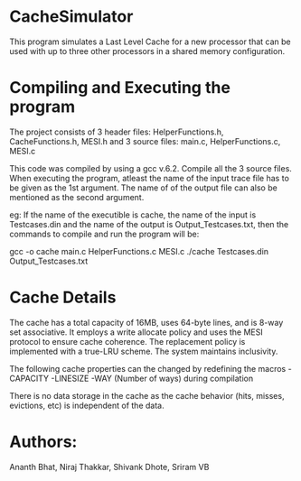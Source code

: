 # CacheSimulator
This program simulates a Last Level Cache for a new processor that can be used with up to three other processors in a shared memory configuration.

# Compiling and Executing the program
The project consists of 3 header files: HelperFunctions.h, CacheFunctions.h, MESI.h and 
3 source files: main.c, HelperFunctions.c, MESI.c

This code was compiled by using a gcc v.6.2.
Compile all the 3 source files.
When executing the program, atleast the name of the input trace file has to be given as the 1st argument. The name of of the output file can also be mentioned as the second argument.

eg: If the name of the executible is cache, the name of the input is Testcases.din and the name of the output is Output_Testcases.txt, then the commands to compile and run the program will be:

gcc -o cache main.c HelperFunctions.c MESI.c
./cache Testcases.din Output_Testcases.txt

# Cache Details
The cache has a total capacity of 16MB, uses 64-byte lines, and is 8-way set associative. It
employs a write allocate policy and uses the MESI protocol to ensure cache coherence. The
replacement policy is implemented with a true-LRU scheme. The system maintains inclusivity.

The following cache properties can the changed by redefining the macros
-CAPACITY
-LINESIZE
-WAY (Number of ways)
during compilation

There is no data storage in the cache as the cache behavior (hits, misses, evictions, etc)
is independent of the data.

# Authors:
Ananth Bhat,
Niraj Thakkar,
Shivank Dhote,
Sriram VB
